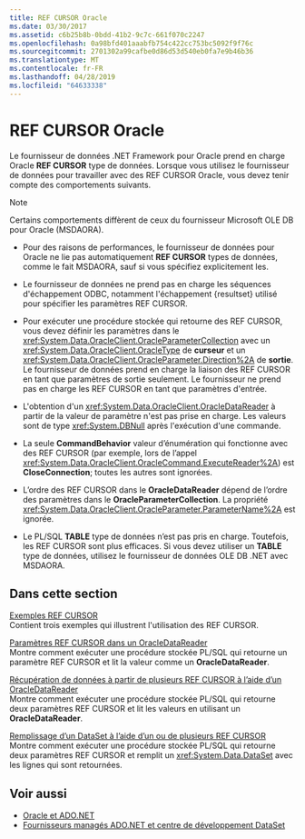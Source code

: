 ```yaml
---
title: REF CURSOR Oracle
ms.date: 03/30/2017
ms.assetid: c6b25b8b-0bdd-41b2-9c7c-661f070c2247
ms.openlocfilehash: 0a98bfd401aaabfb754c422cc753bc5092f9f76c
ms.sourcegitcommit: 2701302a99cafbe0d86d53d540eb0fa7e9b46b36
ms.translationtype: MT
ms.contentlocale: fr-FR
ms.lasthandoff: 04/28/2019
ms.locfileid: "64633338"
---
```

# <a name="oracle-ref-cursors"></a>REF CURSOR Oracle
Le fournisseur de données .NET Framework pour Oracle prend en charge Oracle **REF CURSOR** type de données. Lorsque vous utilisez le fournisseur de données pour travailler avec des REF CURSOR Oracle, vous devez tenir compte des comportements suivants.  
  
> [!NOTE]
>  Certains comportements diffèrent de ceux du fournisseur Microsoft OLE DB pour Oracle (MSDAORA).  
  
- Pour des raisons de performances, le fournisseur de données pour Oracle ne lie pas automatiquement **REF CURSOR** types de données, comme le fait MSDAORA, sauf si vous spécifiez explicitement les.  
  
- Le fournisseur de données ne prend pas en charge les séquences d'échappement ODBC, notamment l'échappement {resultset} utilisé pour spécifier les paramètres REF CURSOR.  
  
- Pour exécuter une procédure stockée qui retourne des REF CURSOR, vous devez définir les paramètres dans le <xref:System.Data.OracleClient.OracleParameterCollection> avec un <xref:System.Data.OracleClient.OracleType> de **curseur** et un <xref:System.Data.OracleClient.OracleParameter.Direction%2A> de **sortie**. Le fournisseur de données prend en charge la liaison des REF CURSOR en tant que paramètres de sortie seulement. Le fournisseur ne prend pas en charge les REF CURSOR en tant que paramètres d'entrée.  
  
- L'obtention d'un <xref:System.Data.OracleClient.OracleDataReader> à partir de la valeur de paramètre n'est pas prise en charge. Les valeurs sont de type <xref:System.DBNull> après l'exécution d'une commande.  
  
- La seule **CommandBehavior** valeur d’énumération qui fonctionne avec des REF CURSOR (par exemple, lors de l’appel <xref:System.Data.OracleClient.OracleCommand.ExecuteReader%2A>) est **CloseConnection**; toutes les autres sont ignorées.  
  
- L’ordre des REF CURSOR dans le **OracleDataReader** dépend de l’ordre des paramètres dans le **OracleParameterCollection**. La propriété <xref:System.Data.OracleClient.OracleParameter.ParameterName%2A> est ignorée.  
  
- Le PL/SQL **TABLE** type de données n’est pas pris en charge. Toutefois, les REF CURSOR sont plus efficaces. Si vous devez utiliser un **TABLE** type de données, utilisez le fournisseur de données OLE DB .NET avec MSDAORA.  
  
## <a name="in-this-section"></a>Dans cette section  
 [Exemples REF CURSOR](../../../../docs/framework/data/adonet/ref-cursor-examples.md)  
 Contient trois exemples qui illustrent l'utilisation des REF CURSOR.  
  
 [Paramètres REF CURSOR dans un OracleDataReader](../../../../docs/framework/data/adonet/ref-cursor-parameters-in-an-oracledatareader.md)  
 Montre comment exécuter une procédure stockée PL/SQL qui retourne un paramètre REF CURSOR et lit la valeur comme un **OracleDataReader**.  
  
 [Récupération de données à partir de plusieurs REF CURSOR à l’aide d’un OracleDataReader](../../../../docs/framework/data/adonet/retrieving-data-from-multiple-ref-cursors.md)  
 Montre comment exécuter une procédure stockée PL/SQL qui retourne deux paramètres REF CURSOR et lit les valeurs en utilisant un **OracleDataReader**.  
  
 [Remplissage d’un DataSet à l’aide d’un ou de plusieurs REF CURSOR](../../../../docs/framework/data/adonet/filling-a-dataset-using-one-or-more-ref-cursors.md)  
 Montre comment exécuter une procédure stockée PL/SQL qui retourne deux paramètres REF CURSOR et remplit un <xref:System.Data.DataSet> avec les lignes qui sont retournées.  
  
## <a name="see-also"></a>Voir aussi

- [Oracle et ADO.NET](../../../../docs/framework/data/adonet/oracle-and-adonet.md)
- [Fournisseurs managés ADO.NET et centre de développement DataSet](https://go.microsoft.com/fwlink/?LinkId=217917)
